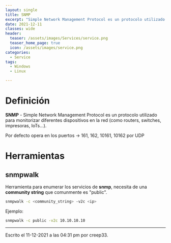 ```yaml
---
layout: single
title: SNMP
excerpt: "Simple Network Management Protocol es un protocolo utilizado para monitorizar diferentes dispositivos en la red (como routers, switches, impresoras, IoTs...)."
date: 2021-12-11
classes: wide
header:
  teaser: /assets/images/Services/service.png
  teaser_home_page: true
  icon: /assets/images/service.png
categories:
  - Service
tags:
  - Windows
  - Linux

---
```



# Definición

**SNMP** - Simple Network Management Protocol es un protocolo utilizado para monitorizar diferentes dispositivos en la red (como routers, switches, impresoras, IoTs...).


Por defecto opera en los puertos -> 161, 162, 10161, 10162 por UDP

# Herramientas

## snmpwalk 
Herramienta para enumerar los servicios de **snmp**, necesita de una **community string** que comunmente es "public".

```bash
snmpwalk -c <community_string> -v2c <ip>
```

Ejemplo:
```bash
snmpwalk -c public -v2c 10.10.10.10
```


---

Escrito el 11-12-2021 a las 04:31 pm por creep33.
